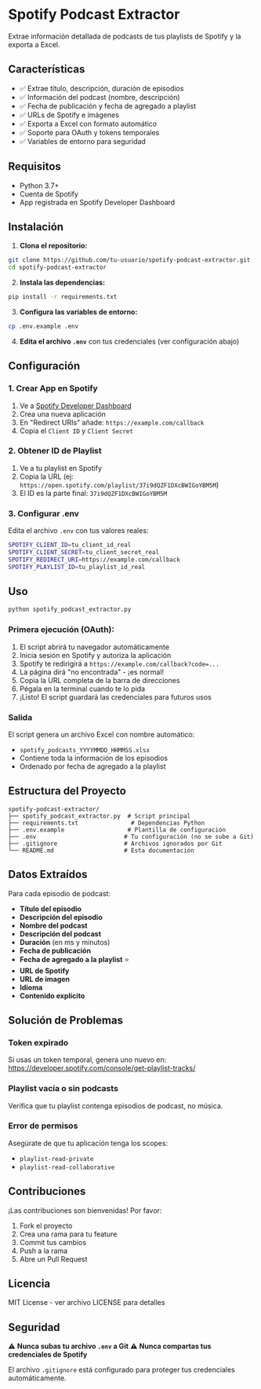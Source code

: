 # Spotify Podcast Extractor


Extrae información detallada de podcasts de tus playlists de Spotify y la exporta a Excel.

## Características

- ✅ Extrae título, descripción, duración de episodios
- ✅ Información del podcast (nombre, descripción)
- ✅ Fecha de publicación y fecha de agregado a playlist
- ✅ URLs de Spotify e imágenes
- ✅ Exporta a Excel con formato automático
- ✅ Soporte para OAuth y tokens temporales
- ✅ Variables de entorno para seguridad

## Requisitos

- Python 3.7+
- Cuenta de Spotify
- App registrada en Spotify Developer Dashboard

## Instalación

1. **Clona el repositorio:**
```bash
git clone https://github.com/tu-usuario/spotify-podcast-extractor.git
cd spotify-podcast-extractor
```

2. **Instala las dependencias:**
```bash
pip install -r requirements.txt
```

3. **Configura las variables de entorno:**
```bash
cp .env.example .env
```

4. **Edita el archivo `.env`** con tus credenciales (ver configuración abajo)

## Configuración

### 1. Crear App en Spotify

1. Ve a [Spotify Developer Dashboard](https://developer.spotify.com/dashboard)
2. Crea una nueva aplicación
3. En "Redirect URIs" añade: `https://example.com/callback`
4. Copia el `Client ID` y `Client Secret`

### 2. Obtener ID de Playlist

1. Ve a tu playlist en Spotify
2. Copia la URL (ej: `https://open.spotify.com/playlist/37i9dQZF1DXcBWIGoYBM5M`)
3. El ID es la parte final: `37i9dQZF1DXcBWIGoYBM5M`

### 3. Configurar .env

Edita el archivo `.env` con tus valores reales:

```bash
SPOTIFY_CLIENT_ID=tu_client_id_real
SPOTIFY_CLIENT_SECRET=tu_client_secret_real  
SPOTIFY_REDIRECT_URI=https://example.com/callback
SPOTIFY_PLAYLIST_ID=tu_playlist_id_real
```

## Uso

```bash
python spotify_podcast_extractor.py
```

### Primera ejecución (OAuth):

1. El script abrirá tu navegador automáticamente
2. Inicia sesión en Spotify y autoriza la aplicación
3. Spotify te redirigirá a `https://example.com/callback?code=...`
4. La página dirá "no encontrada" - ¡es normal!
5. Copia la URL completa de la barra de direcciones
6. Pégala en la terminal cuando te lo pida
7. ¡Listo! El script guardará las credenciales para futuros usos

### Salida

El script genera un archivo Excel con nombre automático:
- `spotify_podcasts_YYYYMMDD_HHMMSS.xlsx`
- Contiene toda la información de los episodios
- Ordenado por fecha de agregado a la playlist

## Estructura del Proyecto

```
spotify-podcast-extractor/
├── spotify_podcast_extractor.py  # Script principal
├── requirements.txt               # Dependencias Python
├── .env.example                  # Plantilla de configuración
├── .env                         # Tu configuración (no se sube a Git)
├── .gitignore                   # Archivos ignorados por Git
└── README.md                    # Esta documentación
```

## Datos Extraídos

Para cada episodio de podcast:

- **Título del episodio**
- **Descripción del episodio** 
- **Nombre del podcast**
- **Descripción del podcast**
- **Duración** (en ms y minutos)
- **Fecha de publicación**
- **Fecha de agregado a la playlist** ⭐
- **URL de Spotify**
- **URL de imagen**
- **Idioma**
- **Contenido explícito**

## Solución de Problemas

### Token expirado
Si usas un token temporal, genera uno nuevo en:
https://developer.spotify.com/console/get-playlist-tracks/

### Playlist vacía o sin podcasts
Verifica que tu playlist contenga episodios de podcast, no música.

### Error de permisos
Asegúrate de que tu aplicación tenga los scopes:
- `playlist-read-private`
- `playlist-read-collaborative`

## Contribuciones

¡Las contribuciones son bienvenidas! Por favor:

1. Fork el proyecto
2. Crea una rama para tu feature
3. Commit tus cambios
4. Push a la rama
5. Abre un Pull Request

## Licencia

MIT License - ver archivo LICENSE para detalles

## Seguridad

⚠️ **Nunca subas tu archivo `.env` a Git**
⚠️ **Nunca compartas tus credenciales de Spotify**

El archivo `.gitignore` está configurado para proteger tus credenciales automáticamente.